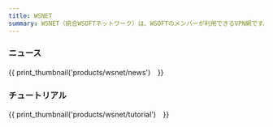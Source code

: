 ```yaml
---
title: WSNET
summary: WSNET（統合WSOFTネットワーク）は、WSOFTのメンバーが利用できるVPN網です。このページでは、WSOFTメンバー向けの情報を提供しています。
---
```

### ニュース

{{ print_thumbnail('products/wsnet/news')　}}

### チュートリアル

{{ print_thumbnail('products/wsnet/tutorial')　}}